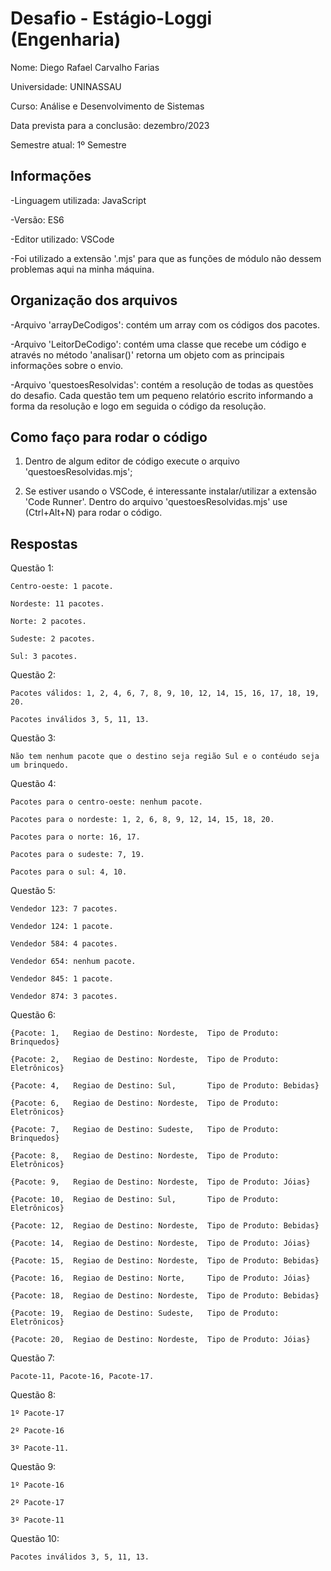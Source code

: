 # Desafio - Estágio-Loggi (Engenharia)

Nome: Diego Rafael Carvalho Farias

Universidade: UNINASSAU

Curso: Análise e Desenvolvimento de Sistemas

Data prevista para a conclusão: dezembro/2023

Semestre atual: 1º Semestre

## Informações

-Linguagem utilizada: JavaScript

-Versão: ES6

-Editor utilizado: VSCode

-Foi utilizado a extensão '.mjs' para que as funções de módulo não dessem problemas aqui na minha máquina.

## Organização dos arquivos

-Arquivo 'arrayDeCodigos': contém um array com os códigos dos pacotes.

-Arquivo 'LeitorDeCodigo': contém uma classe que recebe um código e através no método 'analisar()' retorna um objeto com as principais informações sobre o envio.

-Arquivo 'questoesResolvidas': contém a resolução de todas as questões do desafio. Cada questão tem um pequeno relatório escrito informando a forma da resolução e logo em seguida o código da resolução.

## Como faço para rodar o código

1. Dentro de algum editor de código execute o arquivo 'questoesResolvidas.mjs';

2. Se estiver usando o VSCode, é interessante instalar/utilizar a extensão 'Code Runner'. Dentro do arquivo 'questoesResolvidas.mjs' use (Ctrl+Alt+N) para rodar o código.

## Respostas

Questão 1:

    Centro-oeste: 1 pacote.
    
    Nordeste: 11 pacotes.
    
    Norte: 2 pacotes.
    
    Sudeste: 2 pacotes.
    
    Sul: 3 pacotes.

Questão 2:

    Pacotes válidos: 1, 2, 4, 6, 7, 8, 9, 10, 12, 14, 15, 16, 17, 18, 19, 20.
    
    Pacotes inválidos 3, 5, 11, 13.

Questão 3: 

    Não tem nenhum pacote que o destino seja região Sul e o contéudo seja um brinquedo.

Questão 4:

    Pacotes para o centro-oeste: nenhum pacote.
    
    Pacotes para o nordeste: 1, 2, 6, 8, 9, 12, 14, 15, 18, 20.
    
    Pacotes para o norte: 16, 17.
    
    Pacotes para o sudeste: 7, 19.
    
    Pacotes para o sul: 4, 10.

Questão 5:

    Vendedor 123: 7 pacotes.
    
    Vendedor 124: 1 pacote.
    
    Vendedor 584: 4 pacotes.
    
    Vendedor 654: nenhum pacote.
    
    Vendedor 845: 1 pacote.
    
    Vendedor 874: 3 pacotes.

Questão 6:

    {Pacote: 1,   Regiao de Destino: Nordeste,  Tipo de Produto: Brinquedos}
    
    {Pacote: 2,   Regiao de Destino: Nordeste,  Tipo de Produto: Eletrônicos}
    
    {Pacote: 4,   Regiao de Destino: Sul,       Tipo de Produto: Bebidas}
    
    {Pacote: 6,   Regiao de Destino: Nordeste,  Tipo de Produto: Eletrônicos}
    
    {Pacote: 7,   Regiao de Destino: Sudeste,   Tipo de Produto: Brinquedos}
    
    {Pacote: 8,   Regiao de Destino: Nordeste,  Tipo de Produto: Eletrônicos}
    
    {Pacote: 9,   Regiao de Destino: Nordeste,  Tipo de Produto: Jóias}
    
    {Pacote: 10,  Regiao de Destino: Sul,       Tipo de Produto: Eletrônicos}
    
    {Pacote: 12,  Regiao de Destino: Nordeste,  Tipo de Produto: Bebidas}
    
    {Pacote: 14,  Regiao de Destino: Nordeste,  Tipo de Produto: Jóias}
    
    {Pacote: 15,  Regiao de Destino: Nordeste,  Tipo de Produto: Bebidas}
    
    {Pacote: 16,  Regiao de Destino: Norte,     Tipo de Produto: Jóias}
    
    {Pacote: 18,  Regiao de Destino: Nordeste,  Tipo de Produto: Bebidas}
    
    {Pacote: 19,  Regiao de Destino: Sudeste,   Tipo de Produto: Eletrônicos}
    
    {Pacote: 20,  Regiao de Destino: Nordeste,  Tipo de Produto: Jóias}

Questão 7: 

    Pacote-11, Pacote-16, Pacote-17.

Questão 8: 

    1º Pacote-17 
    
    2º Pacote-16 
    
    3º Pacote-11.

Questão 9: 

    1º Pacote-16 
    
    2º Pacote-17 
    
    3º Pacote-11

Questão 10:

    Pacotes inválidos 3, 5, 11, 13.

